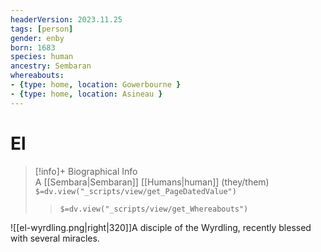 ```yaml
---
headerVersion: 2023.11.25
tags: [person]
gender: enby
born: 1683
species: human
ancestry: Sembaran
whereabouts: 
- {type: home, location: Gowerbourne }
- {type: home, location: Asineau }
---
```

# El
>[!info]+ Biographical Info  
> A [[Sembara|Sembaran]] [[Humans|human]] (they/them)  
> `$=dv.view("_scripts/view/get_PageDatedValue")`  
>> `$=dv.view("_scripts/view/get_Whereabouts")`

![[el-wyrdling.png|right|320]]A disciple of the Wyrdling, recently blessed with several miracles. 

